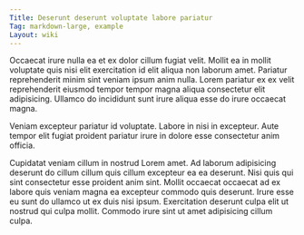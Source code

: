 ```yaml
---
Title: Deserunt deserunt voluptate labore pariatur
Tag: markdown-large, example
Layout: wiki
---
```

Occaecat irure nulla ea et ex dolor cillum fugiat velit. Mollit ea in mollit voluptate quis nisi elit exercitation id elit aliqua non laborum amet. Pariatur reprehenderit minim sint veniam ipsum anim nulla. Lorem pariatur ex ex velit reprehenderit eiusmod tempor tempor magna aliqua consectetur elit adipisicing. Ullamco do incididunt sunt irure aliqua esse do irure occaecat magna.

Veniam excepteur pariatur id voluptate. Labore in nisi in excepteur. Aute tempor elit fugiat proident pariatur irure in dolore esse consectetur anim officia.

Cupidatat veniam cillum in nostrud Lorem amet. Ad laborum adipisicing deserunt do cillum cillum quis cillum excepteur ea ea deserunt. Nisi quis qui sint consectetur esse proident anim sint. Mollit occaecat occaecat ad ex labore quis veniam magna ea excepteur commodo quis deserunt. Irure esse eu sunt do ullamco ut ex duis nisi ipsum. Exercitation deserunt culpa elit ut nostrud qui culpa mollit. Commodo irure sint ut amet adipisicing cillum culpa.